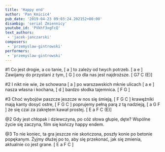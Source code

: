```yaml
---
title: 'Happy end'
author: 'Pan_Kmicic4'
pub_date: '2019-04-23 09:03:24.202152+00:00'
disambig: 'serial Zmiennicy'
youtube_id: 'PVkhf3xgFcQ'
text_authors:
 - 'jacek-janczarski'
composers:
 - 'przemyslaw-gintrowski'
performers:
 - 'przemyslaw-gintrowski'
---
```


#1
Co jest drogie, a co tanie, [ a ]
to zależy od twych potrzeb. [ a e ]
Zawijamy do przystani z tym, [ G ]
co dla nas jest najdroższe. [ G7 C (E)]

#2
I nikt nie wie, że schowana [ a ]
po warszawskich mknie ulicach [ a e ]
nasza własna i kochana, [ d ]
bardzo słodka tajemnica. [ F G ]

#3
Choć wybojów paszcze jeszcze w nos się śmieją, [ F G C ]
krawężniki mają kanty dosyć ostre, [ F G C ]
poprujemy pełną parą z tą nadzieją, [ a G F ]
że się czai za zakrętem kawał prostej. [ E a F C  (E)]

@2
Gdy jest chłopak i dziewczyna,
po cóż słowa głupie, dęte?
Wspólne życie się zaczyna,
film się kończy happy endem.

@3
To nie koniec, ta gra jeszcze nie skończona,
poszły konie po betonie popękanym.
Żyjmy dłużej po to, aby się przekonać,
jak się zmienia, aktualnie co jest grane. [ E a F C ]